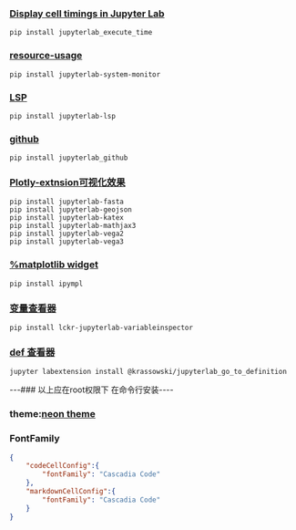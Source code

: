 ### [Display cell timings in Jupyter Lab](https://github.com/deshaw/jupyterlab-execute-time)

```
pip install jupyterlab_execute_time
```

### [resource-usage](https://github.com/jtpio/jupyterlab-system-monitor)


```
pip install jupyterlab-system-monitor
```

### [LSP](https://github.com/krassowski/jupyterlab-lsp)
```
pip install jupyterlab-lsp
```

### [github](https://github.com/jupyterlab/jupyterlab-github)
```
pip install jupyterlab_github
```

### [Plotly-extnsion可视化效果](https://github.com/jupyterlab/jupyter-renderers)
```
pip install jupyterlab-fasta
pip install jupyterlab-geojson
pip install jupyterlab-katex
pip install jupyterlab-mathjax3
pip install jupyterlab-vega2
pip install jupyterlab-vega3
```

### [%matplotlib widget](https://github.com/matplotlib/ipympl)
```
pip install ipympl
```

### [变量查看器](https://github.com/lckr/jupyterlab-variableInspector)

```
pip install lckr-jupyterlab-variableinspector
```

### [def 查看器](https://github.com/krassowski/jupyterlab-go-to-definition)
```
jupyter labextension install @krassowski/jupyterlab_go_to_definition 
```
---### 以上应在root权限下 在命令行安装----

### theme:[neon theme](https://github.com/yeebc/jupyterlab-neon-theme)

### FontFamily
```json
{
    "codeCellConfig":{
        "fontFamily": "Cascadia Code"
    },
    "markdownCellConfig":{
        "fontFamily": "Cascadia Code"
    }
}
```
